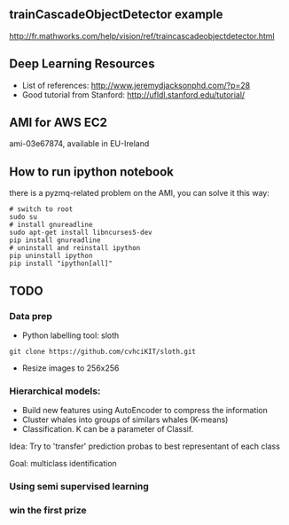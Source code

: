 ## trainCascadeObjectDetector example
http://fr.mathworks.com/help/vision/ref/traincascadeobjectdetector.html

## Deep Learning Resources
* List of references: http://www.jeremydjacksonphd.com/?p=28
* Good tutorial from Stanford: http://ufldl.stanford.edu/tutorial/

## AMI for AWS EC2
ami-03e67874, available in EU-Ireland

## How to run ipython notebook
there is a pyzmq-related problem on the AMI, you can solve it this way:
```
# switch to root
sudo su
# install gnureadline
sudo apt-get install libncurses5-dev
pip install gnureadline
# uninstall and reinstall ipython
pip uninstall ipython
pip install "ipython[all]"
```

## TODO

### Data prep
* Python labelling tool: sloth
```
git clone https://github.com/cvhciKIT/sloth.git
```
* Resize images to 256x256

### Hierarchical models: 
* Build new features using AutoEncoder to compress the information
* Cluster whales into groups of similars whales (K-means)
* Classification. K can be a parameter of Classif.

Idea: Try to 'transfer' prediction probas to best representant of each class

Goal: multiclass identification 

### Using semi supervised learning

### win the first prize
